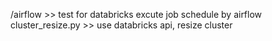 /airflow  >> test for databricks excute job schedule by airflow <br/>
cluster_resize.py   >> use databricks api, resize cluster <br/>

